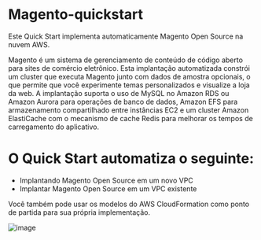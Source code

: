 # Magento-quickstart
Este Quick Start implementa automaticamente Magento Open Source na nuvem AWS.

Magento é um sistema de gerenciamento de conteúdo de código aberto para sites de comércio eletrônico. Esta implantação automatizada constrói um cluster que executa Magento junto com dados de amostra opcionais, o que permite que você experimente temas personalizados e visualize a loja da web.
A implantação suporta o uso de MySQL no Amazon RDS ou Amazon Aurora para operações de banco de dados, Amazon EFS para armazenamento compartilhado entre instâncias EC2 e um cluster Amazon ElastiCache com o mecanismo de cache Redis para melhorar os tempos de carregamento do aplicativo.

# O Quick Start automatiza o seguinte:

 - Implantando Magento Open Source em um novo VPC
 - Implantar Magento Open Source em um VPC existente

Você também pode usar os modelos do AWS CloudFormation como ponto de partida para sua própria implementação.

![image](https://camo.githubusercontent.com/ccd8a1b96a190dc563d252c9e053cbd3363f8f72b3bc429349fdb48b2adc6b62/687474703a2f2f646f63732e6177732e616d617a6f6e2e636f6d2f717569636b73746172742f6c61746573742f6d6167656e746f2f696d616765732f6d6167656e746f2d776974682d6175726f72612d6172636869746563747572652e706e67)
